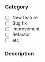 ### Category
- [ ] New feature
- [ ] Bug fix
- [ ] Improvement
- [ ] Refactor
- [ ] etc

### Description
